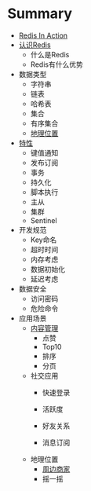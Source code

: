 # Summary

* [Redis In Action](README.md)
* [认识Redis](ru-men.md)
  * 什么是Redis
  * Redis有什么优势
* 数据类型
  * 字符串
  * 链表
  * 哈希表
  * 集合
  * 有序集合
  * [地理位置](di-li-wei-zhi.md)
* [特性](te-xing.md)
  * 键值通知
  * 发布订阅
  * 事务
  * 持久化
  * 脚本执行
  * 主从
  * 集群
  * Sentinel
* 开发规范
  * Key命名
  * 超时时间
  * 内存考虑
  * 数据初始化
  * 延迟考虑
* 数据安全
  * 访问密码
  * 危险命令
* 应用场景
  * [内容管理](nei-rong-guan-li.md)
    * 点赞
    * Top10
    * 排序
    * 分页
  * 社交应用
    * 快速登录
    * 活跃度
    * 好友关系

    * 消息订阅
  * 地理位置
    * [周边商家](sheng-huo-fu-wu.md)
    * 摇一摇



